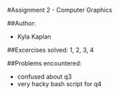 #Assignment 2 - Computer Graphics

##Author: 
- Kyla Kaplan

##Excercises solved: 1, 2, 3, 4

##Problems encountered:
- confused about q3
- very hacky bash script for q4 
